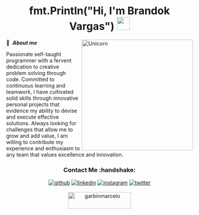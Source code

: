 <h1 align="center"><b>fmt.Println("Hi, I'm Brandok Vargas") </b><img src="https://media.giphy.com/media/hvRJCLFzcasrR4ia7z/giphy.gif" width="35"></h1>
<!--  -->
<img align="right" width=300px alt="Unicorn" src="https://media.tenor.com/TCMWkxIkF9IAAAAi/dancing-gopher.gif" />


🤵 &nbsp;***About me***

<p>Passionate self-taught programmer with a fervent dedication to creative problem solving through code. Committed to continuous learning and teamwork, I have cultivated solid skills through innovative personal projects that evidence my ability to devise and execute effective solutions. Always looking for challenges that allow me to grow and add value, I am willing to contribute my experience and enthusiasm to any team that values excellence and innovation.</p>

<div align="center">
<h3>Contact Me :handshake:</h3>
<a href="https://github.com/BrandokVargas" target="_blank"><img src="img.shields.io/badge/-BrandokVargas-black?logo=github&style=flat-square" alt="github"/></a>
<a href="https://www.linkedin.com/in/BrandokVargas" target="_blank"><img src="https://img.shields.io/badge/-BrandokVargas-blue?logo=linkedin&style=flat-square" alt="linkedin"></a>
<a href="https://www.instagram.com/brandokkkkkk" target="_blank"><img src="https://img.shields.io/badge/-BrandokVargas-pink?logo=instagram&textColor=white&style=flat-square" alt="instagram"/></a>
<a href="mailto:brandok.contact@gmail.com"><img src="https://img.shields.io/badge/-brandok.contact@gmail.com-white?logo=thunderbird&style=flat-square" alt="twitter"/></a>
<br/><br/>
<a href="https://www.buymeacoffee.com/garbinmarcelo" target="_blank"><img src="https://cdn.buymeacoffee.com/buttons/v2/default-yellow.png" height="45" width="170" alt="garbinmarcelo" /></a>
</div>
